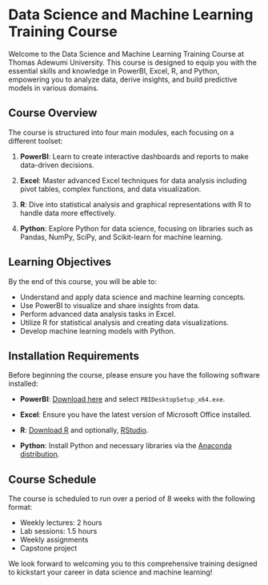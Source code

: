 # Data Science and Machine Learning Training Course

Welcome to the Data Science and Machine Learning Training Course at Thomas Adewumi University. This course is designed to equip you with the essential skills and knowledge in PowerBI, Excel, R, and Python, empowering you to analyze data, derive insights, and build predictive models in various domains.

## Course Overview

The course is structured into four main modules, each focusing on a different toolset:

1. **PowerBI**: Learn to create interactive dashboards and reports to make data-driven decisions.

2. **Excel**: Master advanced Excel techniques for data analysis including pivot tables, complex functions, and data visualization.

3. **R**: Dive into statistical analysis and graphical representations with R to handle data more effectively.

4. **Python**: Explore Python for data science, focusing on libraries such as Pandas, NumPy, SciPy, and Scikit-learn for machine learning.

## Learning Objectives

By the end of this course, you will be able to:
- Understand and apply data science and machine learning concepts.
- Use PowerBI to visualize and share insights from data.
- Perform advanced data analysis tasks in Excel.
- Utilize R for statistical analysis and creating data visualizations.
- Develop machine learning models with Python.

## Installation Requirements

Before beginning the course, please ensure you have the following software installed:

- **PowerBI**: [Download here](https://www.microsoft.com/en-us/download/details.aspx?id=58494) and select `PBIDesktopSetup_x64.exe`.

- **Excel**: Ensure you have the latest version of Microsoft Office installed.

- **R**: [Download R](https://cran.r-project.org/mirrors.html) and optionally, [RStudio](https://rstudio.com/products/rstudio/download/).

- **Python**: Install Python and necessary libraries via the [Anaconda distribution](https://www.anaconda.com/download/success).

## Course Schedule

The course is scheduled to run over a period of 8 weeks with the following format:
- Weekly lectures: 2 hours
- Lab sessions: 1.5 hours
- Weekly assignments
- Capstone project

We look forward to welcoming you to this comprehensive training designed to kickstart your career in data science and machine learning!
